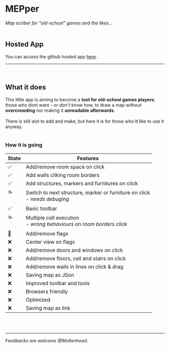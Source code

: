# MEPper
*Map scriber for "old-school" games and the likes...*
<br/><br/>

## Hosted App
You can access the github hosted app <a href="https://moltenhead.github.io/MEPper/" target="_blank">here</a>.
<hr/>
<br/>

## What it does
This little app is aiming to become a **tool for old-school games players**; those who dont want *- or don't know how,* to draw a map without **overcrowding** nor making it **unreadable afterwards**.
<br/><br/>
There is still alot to add and make, but here it is for those who'd like to use it anyway.
<br/><br/>

### How it is going
State | Features
------|---------
:white_check_mark:| Add/remove room space on click
:white_check_mark:| Add walls cliking room borders
:white_check_mark:| Add structures, markers and furnitures on click
:coffee:<br/><br/>| Switch to next structure, marker or furniture on click<br/>*- needs debuging*
:white_check_mark:| Basic toolbar
:coffee:<br/><br/>| Multiple cell execution<br/>*- wrong behaviours on room borders click*
:construction:| Add/remove flags
:x:| Center view on flags
:x:| Add/remove doors and windows on click
:x:| Add/remove floors, ceil and stairs on click
:x:| Add/remove walls in lines on click & drag
:x:| Saving map as JSon
:x:| Improved toolbar and tools
:x:| Browsers friendly
:x:| Optimized
:x:| Saving map as link

<br/><br/>
<hr/>

*Feedbacks are welcome @Moltenhead.*
